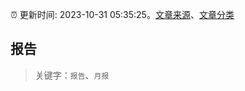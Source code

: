 :alarm_clock: 更新时间: 2023-10-31 05:35:25。[文章来源](/README.md)、[文章分类](/TAGS.md)

## 报告


> 关键字：`报告`、`月报`



